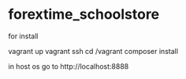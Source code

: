 # forextime_schoolstore

for install

vagrant up
vagrant ssh
cd /vagrant
composer install

in host os go to http://localhost:8888
